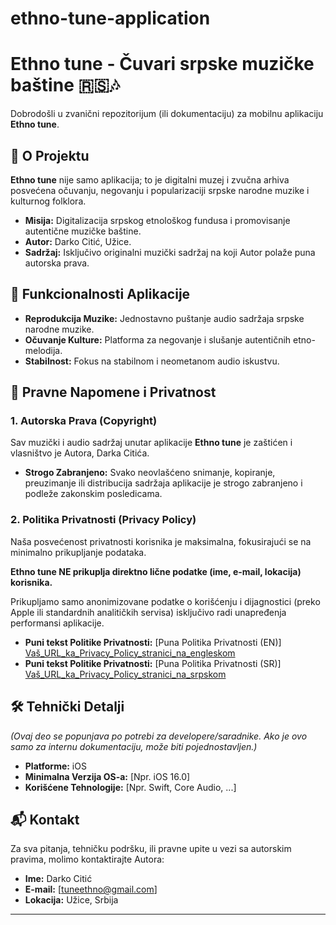 # ethno-tune-application

# Ethno tune - Čuvari srpske muzičke baštine 🇷🇸🎶

Dobrodošli u zvanični repozitorijum (ili dokumentaciju) za mobilnu aplikaciju **Ethno tune**.

## 🌟 O Projektu

**Ethno tune** nije samo aplikacija; to je digitalni muzej i zvučna arhiva posvećena očuvanju, negovanju i popularizaciji srpske narodne muzike i kulturnog folklora.

* **Misija:** Digitalizacija srpskog etnološkog fundusa i promovisanje autentične muzičke baštine.
* **Autor:** Darko Citić, Užice.
* **Sadržaj:** Isključivo originalni muzički sadržaj na koji Autor polaže puna autorska prava.

## 📱 Funkcionalnosti Aplikacije

* **Reprodukcija Muzike:** Jednostavno puštanje audio sadržaja srpske narodne muzike.
* **Očuvanje Kulture:** Platforma za negovanje i slušanje autentičnih etno-melodija.
* **Stabilnost:** Fokus na stabilnom i neometanom audio iskustvu.

## 📝 Pravne Napomene i Privatnost

### 1. Autorska Prava (Copyright)

Sav muzički i audio sadržaj unutar aplikacije **Ethno tune** je zaštićen i vlasništvo je Autora, Darka Citića.

* **Strogo Zabranjeno:** Svako neovlašćeno snimanje, kopiranje, preuzimanje ili distribucija sadržaja aplikacije je strogo zabranjeno i podleže zakonskim posledicama.

### 2. Politika Privatnosti (Privacy Policy)

Naša posvećenost privatnosti korisnika je maksimalna, fokusirajući se na minimalno prikupljanje podataka.

**Ethno tune NE prikuplja direktno lične podatke (ime, e-mail, lokacija) korisnika.**

Prikupljamo samo anonimizovane podatke o korišćenju i dijagnostici (preko Apple ili standardnih analitičkih servisa) isključivo radi unapređenja performansi aplikacije.

* **Puni tekst Politike Privatnosti:** [Puna Politika Privatnosti (EN)] [Vaš_URL_ka_Privacy_Policy_stranici_na_engleskom](https://github.com/mrdjedev/ethno-tune-application/blob/main/privacy-policy-en.md)
* **Puni tekst Politike Privatnosti:** [Puna Politika Privatnosti (SR)] [Vaš_URL_ka_Privacy_Policy_stranici_na_srpskom](https://github.com/mrdjedev/ethno-tune-application/blob/main/privacy-policy-rs.md)

## 🛠️ Tehnički Detalji

*(Ovaj deo se popunjava po potrebi za developere/saradnike. Ako je ovo samo za internu dokumentaciju, može biti pojednostavljen.)*

* **Platforme:** iOS
* **Minimalna Verzija OS-a:** [Npr. iOS 16.0]
* **Korišćene Tehnologije:** [Npr. Swift, Core Audio, ...]

## 📬 Kontakt

Za sva pitanja, tehničku podršku, ili pravne upite u vezi sa autorskim pravima, molimo kontaktirajte Autora:

* **Ime:** Darko Citić
* **E-mail:** [tuneethno@gmail.com]
* **Lokacija:** Užice, Srbija

---
